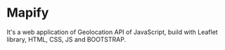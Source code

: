 # Mapify
It's a web application of Geolocation API of JavaScript, build with Leaflet library, HTML, CSS, JS and BOOTSTRAP.
